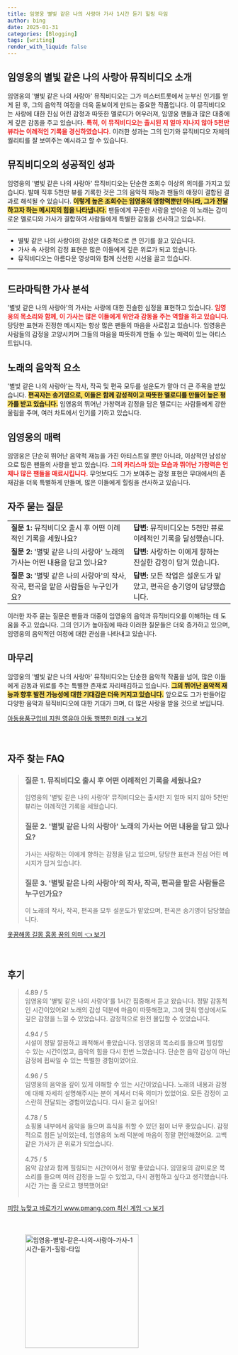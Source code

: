 ```yaml
---
title: 임영웅 별빛 같은 나의 사랑아 가사 1시간 듣기 힐링 타임
author: bing
date: 2025-01-31
categories: [Blogging]
tags: [writing]
render_with_liquid: false
---
```



<h2 id='임영웅의 별빛 같은 나의 사랑아 뮤직비디오 소개'>임영웅의 별빛 같은 나의 사랑아 뮤직비디오 소개</h2>

<p>임영웅의 '별빛 같은 나의 사랑아' 뮤직비디오는 그가 미스터트롯에서 눈부신 인기를 얻게 된 후, 그의 음악적 여정을 더욱 돋보이게 만드는 중요한 작품입니다. 이 뮤직비디오는 사랑에 대한 진심 어린 감정과 따뜻한 멜로디가 어우러져, 임영웅 팬들과 많은 대중에게 깊은 감동을 주고 있습니다. <b><span style="color: #ee2323;">특히, 이 뮤직비디오는 출시된 지 얼마 지나지 않아 5천만 뷰라는 이례적인 기록을 경신하였습니다.</span></b> 이러한 성과는 그의 인기와 뮤직비디오 자체의 퀄리티를 잘 보여주는 예시라고 할 수 있습니다.</p>

<h2 id='뮤직비디오의 성공적인 성과'>뮤직비디오의 성공적인 성과</h2>

<p>임영웅의 '별빛 같은 나의 사랑아' 뮤직비디오는 단순한 조회수 이상의 의미를 가지고 있습니다. 발매 직후 5천만 뷰를 기록한 것은 그의 음악적 재능과 팬들의 애정이 결합된 결과로 해석될 수 있습니다. <b><span style="background-color: #ffe066;">이렇게 높은 조회수는 임영웅의 영향력뿐만 아니라, 그가 전달하고자 하는 메시지의 힘을 나타냅니다.</span></b> 팬들에게 꾸준한 사랑을 받아온 이 노래는 감미로운 멜로디와 가사가 결합하여 사람들에게 특별한 감동을 선사하고 있습니다.</p>

<hr />

<ul>
    <li>별빛 같은 나의 사랑아의 감성은 대중적으로 큰 인기를 끌고 있습니다.</li>
    <li>가사 속 사랑의 감정 표현은 많은 이들에게 깊은 위로가 되고 있습니다.</li>
    <li>뮤직비디오는 아름다운 영상미와 함께 신선한 시선을 끌고 있습니다.</li>
</ul>

<hr />

<h2 id='드라마틱한 가사 분석'>드라마틱한 가사 분석</h2>

<p>'별빛 같은 나의 사랑아'의 가사는 사랑에 대한 진솔한 심정을 표현하고 있습니다. <b><span style="color: #ee2323;">임영웅의 목소리와 함께, 이 가사는 많은 이들에게 위안과 감동을 주는 역할을 하고 있습니다.</span></b> 당당한 표현과 진정한 메시지는 항상 많은 팬들의 마음을 사로잡고 있습니다. 임영웅은 사람들의 감정을 고양시키며 그들의 마음을 따뜻하게 만들 수 있는 매력이 있는 아티스트입니다.</p>

<h2 id='노래의 음악적 요소'>노래의 음악적 요소</h2>

<p>'별빛 같은 나의 사랑아'는 작사, 작곡 및 편곡 모두를 설운도가 맡아 더 큰 주목을 받았습니다. <b><span style="background-color: #ffe066;">편곡자는 송기영으로, 이들은 함께 감성적이고 따뜻한 멜로디를 만들어 높은 평가를 받고 있습니다.</span></b> 임영웅의 뛰어난 가창력과 감정을 담은 멜로디는 사람들에게 강한 울림을 주며, 여러 차트에서 인기를 기하고 있습니다.</p>

<h2 id='임영웅의 매력'>임영웅의 매력</h2>

<p>임영웅은 단순히 뛰어난 음악적 재능을 가진 아티스트일 뿐만 아니라, 이상적인 남성상으로 많은 팬들의 사랑을 받고 있습니다. <b><span style="color: #ee2323;">그의 카리스마 있는 모습과 뛰어난 가창력은 언제나 많은 팬들을 매료시킵니다.</span></b> 무엇보다도 그가 보여주는 감정 표현은 무대에서의 존재감을 더욱 특별하게 만들며, 많은 이들에게 힐링을 선사하고 있습니다.</p>

<h2 id='자주 묻는 질문'>자주 묻는 질문</h2>

<table>
    <tr>
        <td><b>질문 1:</b> 뮤직비디오 출시 후 어떤 이례적인 기록을 세웠나요?</td>
        <td><b>답변:</b> 뮤직비디오는 5천만 뷰로 이례적인 기록을 달성했습니다.</td>
    </tr>
    <tr>
        <td><b>질문 2:</b> '별빛 같은 나의 사랑아' 노래의 가사는 어떤 내용을 담고 있나요?</td>
        <td><b>답변:</b> 사랑하는 이에게 향하는 진실한 감정이 담겨 있습니다.</td>
    </tr>
    <tr>
        <td><b>질문 3:</b> '별빛 같은 나의 사랑아'의 작사, 작곡, 편곡을 맡은 사람들은 누구인가요?</td>
        <td><b>답변:</b> 모든 작업은 설운도가 맡았고, 편곡은 송기영이 담당했습니다.</td>
    </tr>
</table>

<p>이러한 자주 묻는 질문은 팬들과 대중이 임영웅의 음악과 뮤직비디오를 이해하는 데 도움을 주고 있습니다. 그의 인기가 높아짐에 따라 이러한 질문들은 더욱 증가하고 있으며, 임영웅의 음악적인 여정에 대한 관심을 나타내고 있습니다.</p>

<h2 id='마무리'>마무리</h2>

<p>임영웅의 '별빛 같은 나의 사랑아' 뮤직비디오는 단순한 음악적 작품을 넘어, 많은 이들에게 감동과 위로를 주는 특별한 존재로 자리매김하고 있습니다. <b><span style="background-color: #ffe066;">그의 뛰어난 음악적 재능과 향후 발전 가능성에 대한 기대감은 더욱 커지고 있습니다.</span></b> 앞으로도 그가 만들어갈 다양한 음악과 뮤직비디오에 대한 기대가 크며, 더 많은 사랑을 받을 것으로 보입니다.</p>


<p><a class="click-button" title="아동용품구입비 지원 영유아 아동 행복한 미래" href="https://adkhouse.github.io/posts/%EC%95%84%EB%8F%99%EC%9A%A9%ED%92%88%EA%B5%AC%EC%9E%85%EB%B9%84-%EC%A7%80%EC%9B%90-%EC%98%81%EC%9C%A0%EC%95%84-%EC%95%84%EB%8F%99-%ED%96%89%EB%B3%B5%ED%95%9C-%EB%AF%B8%EB%9E%98/" rel="dofollow">아동용품구입비 지원 영유아 아동 행복한 미래 👈 보기</a></p><br>
<h2 id='자주_찾는_FAQ'>자주 찾는 FAQ</h2>
<div itemscope="" itemtype="https://schema.org/FAQPage">
<blockquote>
<div itemscope="" itemprop="mainEntity" itemtype="https://schema.org/Question">
<h3 itemprop="name">질문 1. 뮤직비디오 출시 후 어떤 이례적인 기록을 세웠나요?</h3>
<div itemscope="" itemprop="acceptedAnswer" itemtype="https://schema.org/Answer">
<span itemprop="text">
<p>임영웅의 '별빛 같은 나의 사랑아' 뮤직비디오는 출시한 지 얼마 되지 않아 5천만 뷰라는 이례적인 기록을 세웠습니다.</p>
</span>
</div>
</div>
<div itemscope="" itemprop="mainEntity" itemtype="https://schema.org/Question">
<h3 itemprop="name">질문 2. '별빛 같은 나의 사랑아' 노래의 가사는 어떤 내용을 담고 있나요?</h3>
<div itemscope="" itemprop="acceptedAnswer" itemtype="https://schema.org/Answer">
<span itemprop="text">
<p>가사는 사랑하는 이에게 향하는 감정을 담고 있으며, 당당한 표현과 진심 어린 메시지가 담겨 있습니다.</p>
</span>
</div>
</div>
<div itemscope="" itemprop="mainEntity" itemtype="https://schema.org/Question">
<h3 itemprop="name">질문 3. '별빛 같은 나의 사랑아'의 작사, 작곡, 편곡을 맡은 사람들은 누구인가요?</h3>
<div itemscope="" itemprop="acceptedAnswer" itemtype="https://schema.org/Answer">
<span itemprop="text">
<p>이 노래의 작사, 작곡, 편곡을 모두 설운도가 맡았으며, 편곡은 송기영이 담당했습니다.</p>
</span>
</div>
</div>
</blockquote>
</div>
<p><a class="click-button" title="옷꿈해몽 길몽 흉몽 꿈의 의미" href="https://adkhouse.github.io/posts/%EC%98%B7%EA%BF%88%ED%95%B4%EB%AA%BD-%EA%B8%B8%EB%AA%BD-%ED%9D%89%EB%AA%BD-%EA%BF%88%EC%9D%98-%EC%9D%98%EB%AF%B8/" rel="dofollow">옷꿈해몽 길몽 흉몽 꿈의 의미 👈 보기</a></p><br>
<h2 id='후기'>후기</h2>
<div itemscope itemtype="https://schema.org/Product">
  <blockquote>
  <div itemprop="review" itemscope itemtype="https://schema.org/Review">
      <div itemprop="reviewRating" itemscope itemtype="https://schema.org/Rating"> <span itemprop="ratingValue">4.89</span> / <span itemprop="bestRating">5</span> </div>
      <span itemprop="reviewBody">임영웅의 '별빛 같은 나의 사랑아'를 1시간 집중해서 듣고 왔습니다. 정말 감동적인 시간이었어요! 노래의 감성 덕분에 마음이 따뜻해졌고, 그에 맞춰 영상에서도 깊은 감정을 느낄 수 있었습니다. 감정적으로 완전 몰입할 수 있었습니다.</span>
  </div>
  <br>
  <div itemprop="review" itemscope itemtype="https://schema.org/Review">
      <div itemprop="reviewRating" itemscope itemtype="https://schema.org/Rating"> <span itemprop="ratingValue">4.94</span> / <span itemprop="bestRating">5</span> </div>
      <span itemprop="reviewBody">시설이 정말 깔끔하고 쾌적해서 좋았습니다. 임영웅의 목소리를 들으며 힐링할 수 있는 시간이었고, 음악의 힘을 다시 한번 느꼈습니다. 단순한 음악 감상이 아닌 감정에 휩싸일 수 있는 특별한 경험이었어요.</span>
  </div>
  <br>
  <div itemprop="review" itemscope itemtype="https://schema.org/Review">
      <div itemprop="reviewRating" itemscope itemtype="https://schema.org/Rating"> <span itemprop="ratingValue">4.96</span> / <span itemprop="bestRating">5</span> </div>
      <span itemprop="reviewBody">임영웅의 음악을 깊이 있게 이해할 수 있는 시간이었습니다. 노래의 내용과 감정에 대해 자세히 설명해주시는 분이 계셔서 더욱 의미가 있었어요. 모든 감정이 고스란히 전달되는 경험이었습니다. 다시 듣고 싶어요!</span>
  </div>
  <br>
  <div itemprop="review" itemscope itemtype="https://schema.org/Review">
      <div itemprop="reviewRating" itemscope itemtype="https://schema.org/Rating"> <span itemprop="ratingValue">4.78</span> / <span itemprop="bestRating">5</span> </div>
      <span itemprop="reviewBody">쇼핑몰 내부에서 음악을 들으며 휴식을 취할 수 있던 점이 너무 좋았습니다. 감정적으로 힘든 날이었는데, 임영웅의 노래 덕분에 마음이 정말 편안해졌어요. 고백 같은 가사가 큰 위로가 되었습니다.</span>
  </div>
  <br>
  <div itemprop="review" itemscope itemtype="https://schema.org/Review">
      <div itemprop="reviewRating" itemscope itemtype="https://schema.org/Rating"> <span itemprop="ratingValue">4.75</span> / <span itemprop="bestRating">5</span> </div>
      <span itemprop="reviewBody">음악 감상과 함께 힐링되는 시간이어서 정말 좋았습니다. 임영웅의 감미로운 목소리를 들으며 여러 감정을 느낄 수 있었고, 다시 경험하고 싶다고 생각했습니다. 시간 가는 줄 모르고 행복했어요!</span>
  </div>
  <br>
  </blockquote>
</div>
<p><a class="click-button" title="피망 뉴맞고 바로가기 www.pmang.com 최신 게임" href="https://adkhouse.github.io/posts/%ED%94%BC%EB%A7%9D-%EB%89%B4%EB%A7%9E%EA%B3%A0-%EB%B0%94%EB%A1%9C%EA%B0%80%EA%B8%B0-www.pmang.com-%EC%B5%9C%EC%8B%A0-%EA%B2%8C%EC%9E%84/" rel="dofollow">피망 뉴맞고 바로가기 www.pmang.com 최신 게임 👈 보기</a></p><br>
<figure class="image"><img src="https://adkhouse.github.io/assets/img/thumbnail/임영웅-별빛-같은-나의-사랑아-가사-1시간-듣기-힐링-타임.webp" alt="임영웅-별빛-같은-나의-사랑아-가사-1시간-듣기-힐링-타임" width="256" height="256"></figure>